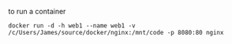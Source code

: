 to run a container
```
docker run -d -h web1 --name web1 -v /c/Users/James/source/docker/nginx:/mnt/code -p 8080:80 nginx
```
